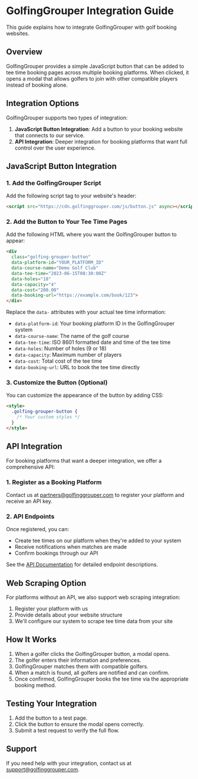 # GolfingGrouper Integration Guide

This guide explains how to integrate GolfingGrouper with golf booking websites.

## Overview

GolfingGrouper provides a simple JavaScript button that can be added to tee time booking pages across multiple booking platforms. When clicked, it opens a modal that allows golfers to join with other compatible players instead of booking alone.

## Integration Options

GolfingGrouper supports two types of integration:

1. **JavaScript Button Integration**: Add a button to your booking website that connects to our service.
2. **API Integration**: Deeper integration for booking platforms that want full control over the user experience.

## JavaScript Button Integration

### 1. Add the GolfingGrouper Script

Add the following script tag to your website's header:

```html
<script src="https://cdn.golfinggrouper.com/js/button.js" async></script>
```

### 2. Add the Button to Your Tee Time Pages

Add the following HTML where you want the GolfingGrouper button to appear:

```html
<div 
  class="golfing-grouper-button" 
  data-platform-id="YOUR_PLATFORM_ID" 
  data-course-name="Demo Golf Club"
  data-tee-time="2023-06-15T08:30:00Z" 
  data-holes="18" 
  data-capacity="4" 
  data-cost="200.00" 
  data-booking-url="https://example.com/book/123">
</div>
```

Replace the `data-` attributes with your actual tee time information:

- `data-platform-id`: Your booking platform ID in the GolfingGrouper system
- `data-course-name`: The name of the golf course
- `data-tee-time`: ISO 8601 formatted date and time of the tee time
- `data-holes`: Number of holes (9 or 18)
- `data-capacity`: Maximum number of players
- `data-cost`: Total cost of the tee time
- `data-booking-url`: URL to book the tee time directly

### 3. Customize the Button (Optional)

You can customize the appearance of the button by adding CSS:

```html
<style>
  .golfing-grouper-button {
    /* Your custom styles */
  }
</style>
```

## API Integration

For booking platforms that want a deeper integration, we offer a comprehensive API:

### 1. Register as a Booking Platform

Contact us at partners@golfinggrouper.com to register your platform and receive an API key.

### 2. API Endpoints

Once registered, you can:

- Create tee times on our platform when they're added to your system
- Receive notifications when matches are made
- Confirm bookings through our API

See the [API Documentation](api-endpoints.md) for detailed endpoint descriptions.

## Web Scraping Option

For platforms without an API, we also support web scraping integration:

1. Register your platform with us
2. Provide details about your website structure
3. We'll configure our system to scrape tee time data from your site

## How It Works

1. When a golfer clicks the GolfingGrouper button, a modal opens.
2. The golfer enters their information and preferences.
3. GolfingGrouper matches them with compatible golfers.
4. When a match is found, all golfers are notified and can confirm.
5. Once confirmed, GolfingGrouper books the tee time via the appropriate booking method.

## Testing Your Integration

1. Add the button to a test page.
2. Click the button to ensure the modal opens correctly.
3. Submit a test request to verify the full flow.

## Support

If you need help with your integration, contact us at support@golfinggrouper.com. 